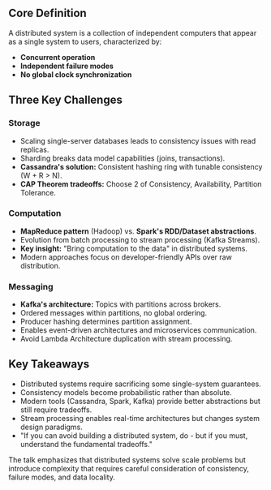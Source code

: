 ## Core Definition

A distributed system is a collection of independent computers that appear as a single system to users, characterized by:

- **Concurrent operation**
- **Independent failure modes**
- **No global clock synchronization**

## Three Key Challenges

### Storage

- Scaling single-server databases leads to consistency issues with read replicas.
- Sharding breaks data model capabilities (joins, transactions).
- **Cassandra's solution:** Consistent hashing ring with tunable consistency (W + R > N).
- **CAP Theorem tradeoffs:** Choose 2 of Consistency, Availability, Partition Tolerance.

### Computation

- **MapReduce pattern** (Hadoop) vs. **Spark's RDD/Dataset abstractions**.
- Evolution from batch processing to stream processing (Kafka Streams).
- **Key insight:** "Bring computation to the data" in distributed systems.
- Modern approaches focus on developer-friendly APIs over raw distribution.

### Messaging

- **Kafka's architecture:** Topics with partitions across brokers.
- Ordered messages within partitions, no global ordering.
- Producer hashing determines partition assignment.
- Enables event-driven architectures and microservices communication.
- Avoid Lambda Architecture duplication with stream processing.

## Key Takeaways

- Distributed systems require sacrificing some single-system guarantees.
- Consistency models become probabilistic rather than absolute.
- Modern tools (Cassandra, Spark, Kafka) provide better abstractions but still require tradeoffs.
- Stream processing enables real-time architectures but changes system design paradigms.
- "If you can avoid building a distributed system, do - but if you must, understand the fundamental tradeoffs."

The talk emphasizes that distributed systems solve scale problems but introduce complexity that requires careful consideration of consistency, failure modes, and data locality.
